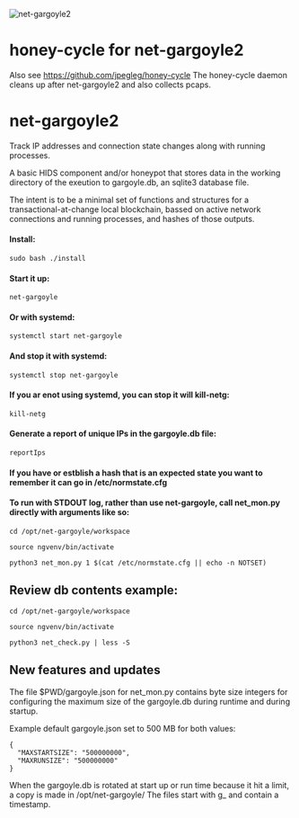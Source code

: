 ![net-gargoyle2](https://carefuldata.com/images/cdlogo.png)

# honey-cycle for net-gargoyle2

Also see https://github.com/jpegleg/honey-cycle
The honey-cycle daemon cleans up after net-gargoyle2 and also collects pcaps.

# net-gargoyle2

Track IP addresses and connection state changes along with running processes.

A basic HIDS component and/or honeypot that stores data in the working directory of the exeution to gargoyle.db, an sqlite3 database file.

The intent is to be a minimal set of functions and structures for a transactional-at-change local blockchain, bassed on active network connections and running processes, and hashes of those outputs.


#### Install:

```
sudo bash ./install
```

#### Start it up:

```
net-gargoyle
```

#### Or with systemd:

```
systemctl start net-gargoyle
```

#### And stop it with systemd:

```
systemctl stop net-gargoyle
```

#### If you ar enot using systemd, you can stop it will kill-netg:

```
kill-netg
```

#### Generate a report of unique IPs in the gargoyle.db file:

```
reportIps
```

#### If you have or estblish a hash that is an expected state you want to remember it can go in /etc/normstate.cfg

#### To run with STDOUT log, rather than use net-gargoyle, call net_mon.py directly with arguments like so:

```
cd /opt/net-gargoyle/workspace

source ngvenv/bin/activate

python3 net_mon.py 1 $(cat /etc/normstate.cfg || echo -n NOTSET)
```

## Review db contents example:

```
cd /opt/net-gargoyle/workspace

source ngvenv/bin/activate

python3 net_check.py | less -S
```

## New features and updates

The file $PWD/gargoyle.json for net_mon.py contains byte size integers for configuring the maximum size of the gargoyle.db during runtime
and during startup.

Example default gargoyle.json set to 500 MB for both values:

```
{
  "MAXSTARTSIZE": "500000000",
  "MAXRUNSIZE": "500000000"
}
```

When the gargoyle.db is rotated at start up or run time because it hit a limit, a copy is made in /opt/net-gargoyle/
The files start with g_ and contain a timestamp.
